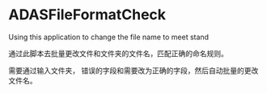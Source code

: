 # ADASFileFormatCheck
Using this application to change the file name to meet stand

通过此脚本去批量更改文件和文件夹的文件名，匹配正确的命名规则。

需要通过输入文件夹， 错误的字段和需要改为正确的字段，然后自动批量的更改文件名。
